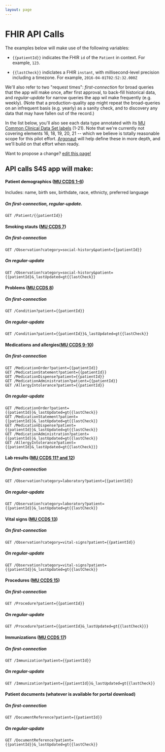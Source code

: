 ```yaml
---
layout: page
---
```


# FHIR API Calls


The examples below will make use of the following variables:

 * `{{patientId}}` indicates the FHIR `id` of the `Patient` in context. For example, `123`.

 * `{{lastCheck}}` indiclates a FHIR `instant`, with millisecond-level precision including a timezone. For example, `2016-04-01T02:52:32.000Z`

We'll also refer to two "request times": *first-connection* for broad queries that the app will make once, after first approval, to back-fill historical data, and *regular-update* for narrow queries the app wil make frequently (e.g. weekly). (Note that a production-quality app might repeat the broad-queries on an infrequent basis (e.g. yearly) as a sanity check, and to discovery any data that may have fallen out of the record.)

In the list below, you'll also see each data type annotated with its [MU Common Clinical Data Set labels](https://www.healthit.gov/sites/default/files/2015Ed_CCG_CCDS.pdf) (1-21). Note that we're currently not covering elements 16, 18, 19, 20, 21 -- which we believe is totally reasonable scope for this pilot effort. [Argonaut](http://argonautwiki.hl7.org/index.php?title=Main_Page) will help define these in more depth, and we'll build on that effort when ready.

Want to propose a change?
[edit this page!](https://github.com/sync-for-science/sync-for-science.github.io/edit/master/api-calls/index.md)

## API calls S4S app will make:


#### Patient demographics ([MU CCDS 1-6](https://www.healthit.gov/sites/default/files/2015Ed_CCG_CCDS.pdf))
Includes: name, birth sex, birthdate, race, ethnicty, preferred language

##### On *first-connection*, *regular-update*.
    GET /Patient/{{patientId}}
    
    
#### Smoking stauts ([MU CCDS 7](https://www.healthit.gov/sites/default/files/2015Ed_CCG_CCDS.pdf))
##### On *first-connection*
    GET /Observation?category=social-history&patient={{patientId}}

##### On *regular-update*
    GET /Observation?category=social-history&patient={{patientId}&_lastUpdated=gt{{lastCheck}}


#### Problems ([MU CCDS 8](https://www.healthit.gov/sites/default/files/2015Ed_CCG_CCDS.pdf))
##### On *first-connection*
    GET /Condition?patient={{patientId}}

##### On *regular-update*
    GET /Condition?patient={{patientId}}&_lastUpdated=gt{{lastCheck}}


#### Medications and allergies([MU CCDS 9-10](https://www.healthit.gov/sites/default/files/2015Ed_CCG_CCDS.pdf))

##### On *first-connection*
    GET /MedicationOrder?patient={{patientId}}
    GET /MedicationStatement?patient={{patientId}}
    GET /MedicationDispense?patient={{patientId}}
    GET /MedicationAdministration?patient={{patientId}}
    GET /AllergyIntolerance?patient={{patientId}}

##### On *regular-update*
    GET /MedicationOrder?patient={{patientId}}&_lastUpdated=gt{{lastCheck}}
    GET /MedicationStatement?patient={{patientId}}&_lastUpdated=gt{{lastCheck}}
    GET /MedicationDispense?patient={{patientId}}&_lastUpdated=gt{{lastCheck}}
    GET /MedicationAdministration?patient={{patientId}}&_lastUpdated=gt{{lastCheck}}
    GET /AllergyIntolerance?patient={{patientId}&_lastUpdated=gt{{lastCheck}}}


#### Lab results ([MU CCDS 11? and 12](https://www.healthit.gov/sites/default/files/2015Ed_CCG_CCDS.pdf))
##### On *first-connection*
    GET /Observation?category=laboratory?patient={{patientId}}

##### On *regular-update*
    GET /Observation?category=laboratory?patient={{patientId}}&_lastUpdated=gt{{lastCheck}}
    
#### Vital signs ([MU CCDS 13](https://www.healthit.gov/sites/default/files/2015Ed_CCG_CCDS.pdf))
##### On *first-connection*
    GET /Observation?category=vital-signs?patient={{patientId}}

##### On *regular-update*
    GET /Observation?category=vital-signs?patient={{patientId}}&_lastUpdated=gt{{lastCheck}}



#### Procedures ([MU CCDS 15](https://www.healthit.gov/sites/default/files/2015Ed_CCG_CCDS.pdf))
##### On *first-connection*
    GET /Procedure?patient={{patientId}}

##### On *regular-update*
    GET /Procedure?patient={{patientId}&_lastUpdated=gt{{lastCheck}}}

#### Immunizations ([MU CCDS 17](https://www.healthit.gov/sites/default/files/2015Ed_CCG_CCDS.pdf))
##### On *first-connection*
    GET /Immunization?patient={{patientId}}

##### On *regular-update*
    GET /Immunization?patient={{patientId}}&_lastUpdated=gt{{lastCheck}}

#### Patient documents (whatever is available for portal download)
##### On *first-connection*
    GET /DocumentReference?patient={{patientId}}

##### On *regular-update*
    GET /DocumentReference?patient={{patientId}}&_lastUpdated=gt{{lastCheck}}



